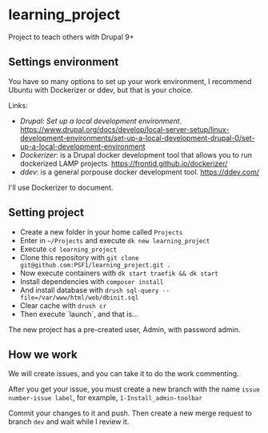# learning_project
Project to teach others with Drupal 9+

## Settings environment

You have so many options to set up your work environment,
I recommend Ubuntu with Dockerizer or ddev, but that is
your choice.

Links:

- _Drupal: Set up a local development environment_. https://www.drupal.org/docs/develop/local-server-setup/linux-development-environments/set-up-a-local-development-drupal-0/set-up-a-local-development-environment
- _Dockerizer_: is a Drupal docker development tool that allows you to run dockerized LAMP projects. https://frontid.github.io/dockerizer/
- _ddev_: is a general porpouse docker development tool. https://ddev.com/

I'll use Dockerizer to document.

## Setting project

- Create a new folder in your home called `Projects`
- Enter in `~/Projects` and execute `dk new learning_project`
- Execute `cd learning_project`
- Clone this repository with `git clone git@github.com:PSF1/learning_project.git .`
- Now execute containers with `dk start traefik && dk start`
- Install dependencies with `composer install`
- And install database with `drush sql-query --file=/var/www/html/web/dbinit.sql`
- Clear cache with `drush cr`
- Then execute ´launch´, and that is...

The new project has a pre-created user, Admin, with password admin.

## How we work

We will create issues, and you can take it to do the work commenting.

After you get your issue, you must create a new branch with the name
`issue number-issue label`, for example, `1-Install_admin-toolbar`

Commit your changes to it and push. Then create a new merge request
to branch `dev` and wait while I review it.
